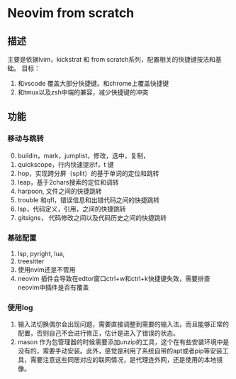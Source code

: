# Neovim from scratch
## 描述
主要是依据lvim，kickstrat 和 from scratch系列，配置相关的快捷键按法和基础。
目标：
1. 和vscode 覆盖大部分快捷键。和chrome上覆盖快捷键
2. 和tmux以及zsh中端的兼容，减少快捷键的冲突
## 功能
### 移动与跳转
<!-- ##### 文件内移动 -->
0. buildin，mark，jumplist，修改，选中，复制，
1. quickscope，行内快速提示f，t 键
2. hop，实现跨分屏（split）的基于单词的定位和跳转
3. leap，基于2chars搜索的定位和调转
4. harpoon, 文件之间的快捷跳转
5. trouble 和qfl，错误信息和出错代码之间的快捷跳转
6. lsp，代码定义，引用，之间的快捷跳转
7. gitsigns， 代码修改之间以及代码历史之间的快捷跳转

### 基础配置
1. lsp, pyright, lua, 
2. treesitter
3. 使用nvim还是不管用
4. neovim 插件会导致在edtor窗口ctrl+w和ctrl+k快捷键失效，需要排查neovim中插件是否有覆盖

### 使用log
1. 输入法切换偶尔会出现问题，需要直接调整到需要的输入法，而且能够正常的配置，否则自己不会进行修正，估计是进入了错误的状态。
2. mason 作为包管理器的时候需要添加unzip的工具，这个在有些安装环境中是没有的，需要手动安装。此外，感觉是利用了系统自带的apt或者pip等安装工具，需要注意这些同居对应的联网情况，是代理连外网，还是使用的本地镜像。
